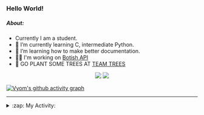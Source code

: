 ### Hello World!

##### About:
- Currently I am a student.
- 🌱 I’m currently learning C, intermediate Python.
- 🌱 I’m learning how to make better documentation.
- 👨‍💻 I'm working on [Botish API](https://github.com/Vyvy-vi/api)
- 🌱 GO PLANT SOME TREES AT [TEAM TREES](https://teamtrees.org/)

<p align="center">
  <a href="https://twitter.com/Vyvy_viM"><img target="_blank" src="https://img.shields.io/badge/twitter%20@Vyvy_viM-0D95E8?style=for-the-badge&logo=twitter&logoColor=white"/></a> 
  <a href="https://vyvy-vi.github.io/portfolio"><img target="_blank" src="https://img.shields.io/badge/-I_love_open_source-green?style=for-the-badge&logo=github&logoColor=black"/></a> 
</p>

[![Vyom's github activity graph](https://activity-graph.herokuapp.com/graph?username=Vyvy-vi)](https://github.com/ashutosh00710/github-readme-activity-graph)

---
<details>
  <summary>:zap: My Activity:</summary>
  
<!--START_SECTION:waka-->
![Code Time](http://img.shields.io/badge/Code%20Time-711%20hrs%2049%20mins-blue)

**I'm a Night 🦉** 

```text
🌞 Morning    54 commits     ██░░░░░░░░░░░░░░░░░░░░░░░   7.62% 
🌆 Daytime    173 commits    ██████░░░░░░░░░░░░░░░░░░░   24.4% 
🌃 Evening    242 commits    ████████░░░░░░░░░░░░░░░░░   34.13% 
🌙 Night      240 commits    ████████░░░░░░░░░░░░░░░░░   33.85%

```
📅 **I'm Most Productive on Sunday** 

```text
Monday       72 commits     ██░░░░░░░░░░░░░░░░░░░░░░░   10.16% 
Tuesday      115 commits    ████░░░░░░░░░░░░░░░░░░░░░   16.22% 
Wednesday    113 commits    ████░░░░░░░░░░░░░░░░░░░░░   15.94% 
Thursday     96 commits     ███░░░░░░░░░░░░░░░░░░░░░░   13.54% 
Friday       79 commits     ██░░░░░░░░░░░░░░░░░░░░░░░   11.14% 
Saturday     83 commits     ███░░░░░░░░░░░░░░░░░░░░░░   11.71% 
Sunday       151 commits    █████░░░░░░░░░░░░░░░░░░░░   21.3%

```


📊 **This Week I Spent My Time On** 

```text
🔥 Editors: 
VS Code                  10 hrs 19 mins      ████████████████████████░   95.58% 
Vim                      28 mins             █░░░░░░░░░░░░░░░░░░░░░░░░   4.42%

🐱‍💻 Projects: 
praise_backend_js        4 hrs 54 mins       ███████████░░░░░░░░░░░░░░   45.44% 
onboarding-bot           3 hrs 15 mins       ███████░░░░░░░░░░░░░░░░░░   30.25% 
Unknown Project          1 hr 45 mins        ████░░░░░░░░░░░░░░░░░░░░░   16.24% 
discord-bot-army         43 mins             █░░░░░░░░░░░░░░░░░░░░░░░░   6.66% 
TEC-welcome-bot          5 mins              ░░░░░░░░░░░░░░░░░░░░░░░░░   0.92%

```


 Last Updated on 06/04/2022 18:05:07 UTC
<!--END_SECTION:waka-->
</details>
